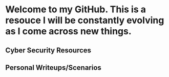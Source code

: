# **Welcome to my GitHub. This is a resouce I will be constantly evolving as I come across new things.**

## Cyber Security Resources


## Personal Writeups/Scenarios



